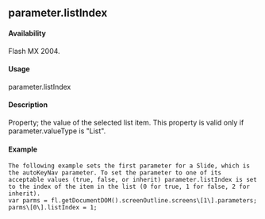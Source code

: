 ## parameter.listIndex

#### Availability

Flash MX 2004.

#### Usage

parameter.listIndex

#### Description

Property; the value of the selected list item. This property is valid only if parameter.valueType is "List".

#### Example

```
The following example sets the first parameter for a Slide, which is the autoKeyNav parameter. To set the parameter to one of its acceptable values (true, false, or inherit) parameter.listIndex is set to the index of the item in the list (0 for true, 1 for false, 2 for inherit).
var parms = fl.getDocumentDOM().screenOutline.screens\[1\].parameters; parms\[0\].listIndex = 1;

```